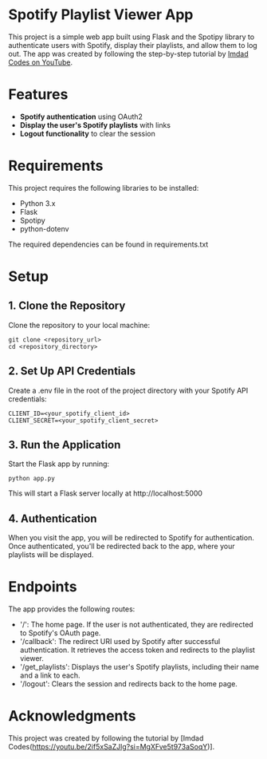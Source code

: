 # Spotify Playlist Viewer App

This project is a simple web app built using Flask and the Spotipy library to authenticate users with Spotify, display their playlists, and allow them to log out. The app was created by following the step-by-step tutorial by [Imdad Codes on YouTube](https://www.youtube.com/watch?v=2if5xSaZJlg&t=2147s).

# Features

- **Spotify authentication** using OAuth2
- **Display the user's Spotify playlists** with links
- **Logout functionality** to clear the session

# Requirements

This project requires the following libraries to be installed:

- Python 3.x
- Flask
- Spotipy
- python-dotenv

The required dependencies can be found in requirements.txt 

# Setup

## 1. Clone the Repository 

Clone the repository to your local machine:

```
git clone <repository_url>
cd <repository_directory>
```

## 2. Set Up API Credentials

Create a .env file in the root of the project directory with your Spotify API credentials:

```
CLIENT_ID=<your_spotify_client_id>
CLIENT_SECRET=<your_spotify_client_secret>
```

## 3. Run the Application

Start the Flask app by running:

```
python app.py
```

This will start a Flask server locally at http://localhost:5000

## 4. Authentication

When you visit the app, you will be redirected to Spotify for authentication. Once authenticated, you'll be redirected back to the app, where your playlists will be displayed.

# Endpoints

The app provides the following routes:

- '/': The home page. If the user is not authenticated, they are redirected to Spotify's OAuth page.
- '/callback': The redirect URI used by Spotify after successful authentication. It retrieves the access token and redirects to the playlist viewer.
- '/get_playlists': Displays the user's Spotify playlists, including their name and a link to each.
- '/logout': Clears the session and redirects back to the home page.

# Acknowledgments

This project was created by following the tutorial by [Imdad Codes(https://youtu.be/2if5xSaZJlg?si=MgXFve5t973aSoqY)].

